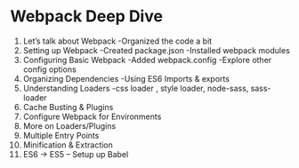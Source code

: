 # Webpack Deep Dive

1.	Let’s talk about Webpack
-Organized the code a bit 
2.	Setting up Webpack
-Created package.json
-Installed webpack modules
3.	Configuring Basic Webpack
-Added webpack.config
-Explore other config options
4.	Organizing Dependencies
-Using ES6 Imports & exports
5.	Understanding Loaders
-css loader , style loader, node-sass, sass-loader
6.	Cache Busting & Plugins
7.	Configure Webpack for Environments
8.	More on Loaders/Plugins
9.	Multiple Entry Points
10.	Minification & Extraction
11.	ES6 -> ES5 – Setup up Babel